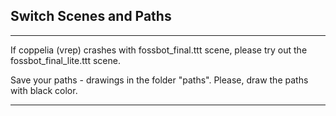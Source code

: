 ## Switch Scenes and Paths
***

If coppelia (vrep) crashes with fossbot_final.ttt scene, please try out the fossbot_final_lite.ttt scene.

Save your paths - drawings in the folder "paths".
Please, draw the paths with black color.
***
